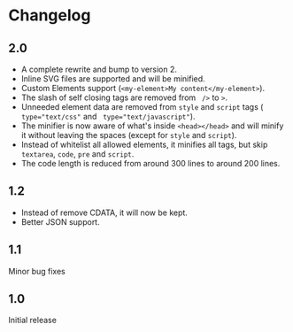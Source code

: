 # Changelog

## 2.0

- A complete rewrite and bump to version 2.
- Inline SVG files are supported and will be minified.
- Custom Elements support (`<my-element>My content</my-element>`).
- The slash of self closing tags are removed from ` />` to `>`.
- Unneeded element data are removed from `style` and `script` tags (` type="text/css"` and ` type="text/javascript"`).
- The minifier is now aware of what's inside `<head></head>` and will minify it without leaving the spaces (except for `style` and `script`).
- Instead of whitelist all allowed elements, it minifies all tags, but skip `textarea`, `code`, `pre` and `script`.
- The code length is reduced from around 300 lines to around 200 lines.

## 1.2

- Instead of remove CDATA, it will now be kept.
- Better JSON support.

## 1.1

Minor bug fixes

## 1.0

Initial release